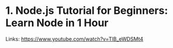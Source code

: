 # 1. Node.js Tutorial for Beginners: Learn Node in 1 Hour

Links: https://www.youtube.com/watch?v=TlB_eWDSMt4